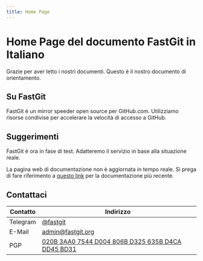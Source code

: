 ```yaml
---
title: Home Page
---
```


# Home Page del documento FastGit in Italiano

Grazie per aver letto i nostri documenti. Questo è il nostro documento di orientamento.

## Su FastGit

FastGit è un mirror speeder open source per GitHub.com. Utilizziamo risorse condivise per accelerare la velocità di accesso a GitHub.

## Suggerimenti

FastGit è ora in fase di test. Adatteremo il servizio in base alla situazione reale.

La pagina web di documentazione non è aggiornata in tempo reale. Si prega di fare riferimento a [questo link](https://github.com/fastgitorg/document) per la documentazione più recente.

## Contattaci

| Contatto | Indirizzo |
| ------- | ---- |
| Telegram | [@fastgit](https://t.me/fastgit) |
| E-Mail | [admin@fastgit.org](mailto:admin@fastgit.org) |
| PGP | [020B 3AA0 7544 D004 806B D325 635B D4CA DD45 BD31](https://raw.githubusercontent.com/FastGitORG/PGP/main/public.asc) |
